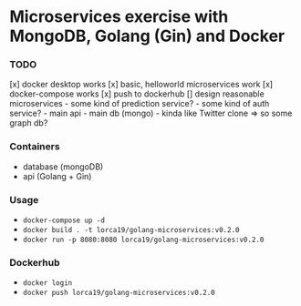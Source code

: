 # Microservices exercise with MongoDB, Golang (Gin) and Docker

### TODO
[x] docker desktop works
[x] basic, helloworld microservices work
[x] docker-compose works
[x] push to dockerhub
[] design reasonable microservices
    - some kind of prediction service?
    - some kind of auth service?
    - main api
    - main db (mongo)
    - kinda like Twitter clone => so some graph db?

### Containers
* database (mongoDB)
* api (Golang + Gin)

### Usage
* `docker-compose up -d`
* `docker build . -t lorca19/golang-microservices:v0.2.0`
* `docker run -p 8080:8080 lorca19/golang-microservices:v0.2.0`

### Dockerhub 
* `docker login`
* `docker push lorca19/golang-microservices:v0.2.0`
